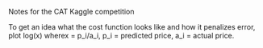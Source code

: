 
Notes for the CAT Kaggle competition


To get an idea what the cost function looks like and how it penalizes error, plot log(x) wherex = p_i/a_i, p_i = predicted price, a_i = actual price.
